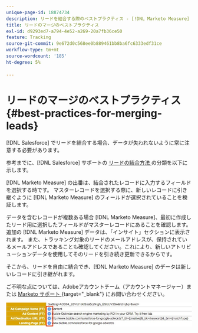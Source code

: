 ```yaml
---
unique-page-id: 18874734
description: リードを結合する際のベストプラクティス - [!DNL Marketo Measure]
title: リードのマージのベストプラクティス
exl-id: d9293ed7-a794-4e52-a269-20a7fb36ce50
feature: Tracking
source-git-commit: 9e672d0c568ee0b889461bb8ba6fc6333edf31ce
workflow-type: tm+mt
source-wordcount: '185'
ht-degree: 5%

---
```


# リードのマージのベストプラクティス {#best-practices-for-merging-leads}

[!DNL Salesforce] でリードを結合する場合、データが失われないように常に注意する必要があります。

参考までに、[!DNL Salesforce] サポートの [ リードの結合方法 ](https://help.salesforce.com/s/articleView?id=leads_merge.htm&amp;language=en_US&amp;type=5) の分類を以下に示します。

[!DNL Marketo Measure] の出番は、結合されたレコードに入力するフィールドを選択する時です。 マスターレコードを選択する際に、新しいレコードに引き継ぐように [!DNL Marketo Measure] のフィールドが選択されていることを検証します。

データを含むレコードが複数ある場合 [!DNL Marketo Measure]、最初に作成したリード用に選択したフィールドがマスターレコードにあることを確認します。 追加の [!DNL Marketo Measure] データは、「インサイト」セクションに表示されます。 また、トラッキング対象のリードのメールアドレスが、保持されているメールアドレスであることも確認してください。これにより、新しいアトリビューションデータを使用してそのリードを引き続き更新できるからです。

そこから、リードを自由に結合でき、[!DNL Marketo Measure] のデータは新しいレコードに引き継がれます。

ご不明な点については、Adobeアカウントチーム（アカウントマネージャー）または [Marketo サポート ](https://nation.marketo.com/t5/support/ct-p/Support){target="_blank"} にお問い合わせください。

![](assets/1.jpg)
